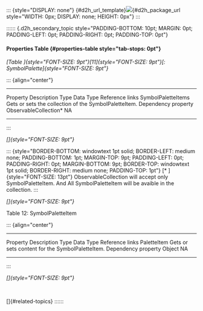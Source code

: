 ::: {style="DISPLAY: none"}
[](ms-xhelp:///?Id=d2h_url_template){#d2h_url_template}![](!package_url!){#d2h_package_url style="WIDTH: 0px; DISPLAY: none; HEIGHT: 0px"}
:::

:::::: {.d2h_secondary_topic style="PADDING-BOTTOM: 10pt; MARGIN: 0pt; PADDING-LEFT: 0pt; PADDING-RIGHT: 0pt; PADDING-TOP: 0pt"}
#### Properties Table {#properties-table style="tab-stops: 0pt"}

*[Table ]{style="FONT-SIZE: 9pt"}[11]{style="FONT-SIZE: 9pt"}[: SymbolPalette]{style="FONT-SIZE: 9pt"}*

::: {align="center"}
  -------------------- ------------------------------------------------------- --------------------- ------------------------ -----------------
  Property             Description                                             Type                  Data Type                Reference links
  SymbolPaletteItems   Gets or sets the collection of the SymbolPaletteItem.   Dependency property   ObservableCollection\*   NA
  -------------------- ------------------------------------------------------- --------------------- ------------------------ -----------------
:::

*[]{style="FONT-SIZE: 9pt"}* 

::: {style="BORDER-BOTTOM: windowtext 1pt solid; BORDER-LEFT: medium none; PADDING-BOTTOM: 1pt; MARGIN-TOP: 9pt; PADDING-LEFT: 0pt; PADDING-RIGHT: 0pt; MARGIN-BOTTOM: 9pt; BORDER-TOP: windowtext 1pt solid; BORDER-RIGHT: medium none; PADDING-TOP: 1pt"}
[\* ]{style="FONT-SIZE: 13pt"} ObservableCollection will accept only SymbolPaletteItem. And All SymbolPaletteItem will be avaible in the collection.
:::

*[]{style="FONT-SIZE: 9pt"}* 

Table 12: SymbolPaletteItem

::: {align="center"}
  ------------- ------------------------------------------------- --------------------- ----------- -----------------
  Property      Description                                       Type                  Data Type   Reference links
  PaletteItem   Gets or sets content for the SymbolPaletteItem.   Dependency property   Object      NA
  ------------- ------------------------------------------------- --------------------- ----------- -----------------
:::

*[]{style="FONT-SIZE: 9pt"}* 

 

[]{#related-topics}
::::::

